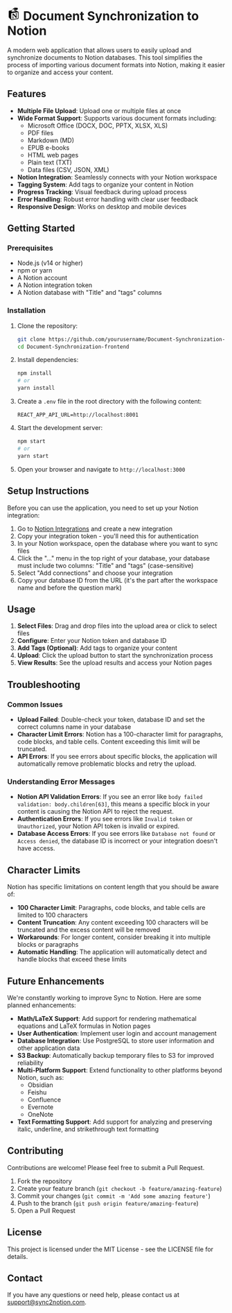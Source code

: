 # <img src="public/icon.png" alt="Document Synchronization Icon" width="30" height="30" /> Document Synchronization to Notion

A modern web application that allows users to easily upload and synchronize documents to Notion databases. This tool simplifies the process of importing various document formats into Notion, making it easier to organize and access your content.

## Features

- **Multiple File Upload**: Upload one or multiple files at once
- **Wide Format Support**: Supports various document formats including:
  - Microsoft Office (DOCX, DOC, PPTX, XLSX, XLS)
  - PDF files
  - Markdown (MD)
  - EPUB e-books
  - HTML web pages
  - Plain text (TXT)
  - Data files (CSV, JSON, XML)
- **Notion Integration**: Seamlessly connects with your Notion workspace
- **Tagging System**: Add tags to organize your content in Notion
- **Progress Tracking**: Visual feedback during upload process
- **Error Handling**: Robust error handling with clear user feedback
- **Responsive Design**: Works on desktop and mobile devices

## Getting Started

### Prerequisites

- Node.js (v14 or higher)
- npm or yarn
- A Notion account
- A Notion integration token
- A Notion database with "Title" and "tags" columns

### Installation

1. Clone the repository:
   ```bash
   git clone https://github.com/yourusername/Document-Synchronization-frontend.git
   cd Document-Synchronization-frontend
   ```

2. Install dependencies:
   ```bash
   npm install
   # or
   yarn install
   ```

3. Create a `.env` file in the root directory with the following content:
   ```
   REACT_APP_API_URL=http://localhost:8001
   ```

4. Start the development server:
   ```bash
   npm start
   # or
   yarn start
   ```

5. Open your browser and navigate to `http://localhost:3000`

## Setup Instructions

Before you can use the application, you need to set up your Notion integration:

1. Go to [Notion Integrations](https://www.notion.so/my-integrations) and create a new integration
2. Copy your integration token - you'll need this for authentication
3. In your Notion workspace, open the database where you want to sync files
4. Click the "..." menu in the top right of your database, your database must include two columns: "Title" and "tags" (case-sensitive)
5. Select "Add connections" and choose your integration
6. Copy your database ID from the URL (it's the part after the workspace name and before the question mark)

## Usage

1. **Select Files**: Drag and drop files into the upload area or click to select files
2. **Configure**: Enter your Notion token and database ID
3. **Add Tags (Optional)**: Add tags to organize your content
4. **Upload**: Click the upload button to start the synchronization process
5. **View Results**: See the upload results and access your Notion pages

## Troubleshooting

### Common Issues

- **Upload Failed**: Double-check your token, database ID and set the correct columns name in your database
- **Character Limit Errors**: Notion has a 100-character limit for paragraphs, code blocks, and table cells. Content exceeding this limit will be truncated.
- **API Errors**: If you see errors about specific blocks, the application will automatically remove problematic blocks and retry the upload.

### Understanding Error Messages

- **Notion API Validation Errors**: If you see an error like `body failed validation: body.children[63]`, this means a specific block in your content is causing the Notion API to reject the request.
- **Authentication Errors**: If you see errors like `Invalid token` or `Unauthorized`, your Notion API token is invalid or expired.
- **Database Access Errors**: If you see errors like `Database not found` or `Access denied`, the database ID is incorrect or your integration doesn't have access.

## Character Limits

Notion has specific limitations on content length that you should be aware of:

- **100 Character Limit**: Paragraphs, code blocks, and table cells are limited to 100 characters
- **Content Truncation**: Any content exceeding 100 characters will be truncated and the excess content will be removed
- **Workarounds**: For longer content, consider breaking it into multiple blocks or paragraphs
- **Automatic Handling**: The application will automatically detect and handle blocks that exceed these limits

## Future Enhancements

We're constantly working to improve Sync to Notion. Here are some planned enhancements:

- **Math/LaTeX Support**: Add support for rendering mathematical equations and LaTeX formulas in Notion pages
- **User Authentication**: Implement user login and account management
- **Database Integration**: Use PostgreSQL to store user information and other application data
- **S3 Backup**: Automatically backup temporary files to S3 for improved reliability
- **Multi-Platform Support**: Extend functionality to other platforms beyond Notion, such as:
  - Obsidian
  - Feishu
  - Confluence
  - Evernote
  - OneNote
- **Text Formatting Support**: Add support for analyzing and preserving italic, underline, and strikethrough text formatting

## Contributing

Contributions are welcome! Please feel free to submit a Pull Request.

1. Fork the repository
2. Create your feature branch (`git checkout -b feature/amazing-feature`)
3. Commit your changes (`git commit -m 'Add some amazing feature'`)
4. Push to the branch (`git push origin feature/amazing-feature`)
5. Open a Pull Request

## License

This project is licensed under the MIT License - see the LICENSE file for details.

## Contact

If you have any questions or need help, please contact us at [support@sync2notion.com](mailto:support@sync2notion.com).